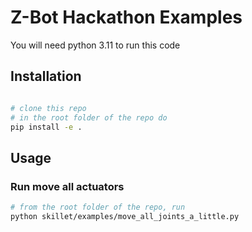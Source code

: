 # Z-Bot Hackathon Examples

You will need python 3.11 to run this code

## Installation

```bash

# clone this repo
# in the root folder of the repo do 
pip install -e .

```

## Usage

### Run move all actuators 

```bash
# from the root folder of the repo, run
python skillet/examples/move_all_joints_a_little.py
```
